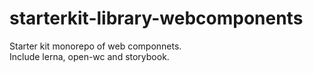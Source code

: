 # starterkit-library-webcomponents

Starter kit monorepo of web componnets.   
Include lerna, open-wc and storybook.
